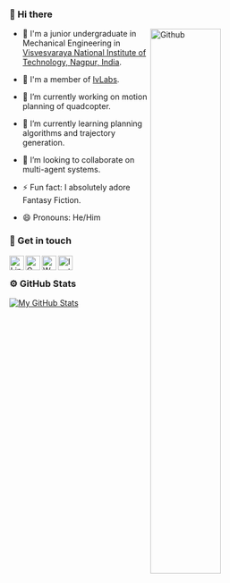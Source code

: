 ### 👋 Hi there 
<img width="50%" align="right" alt="Github" src="https://raw.githubusercontent.com/onimur/.github/master/.resources/git-header.svg" />

- 🐣 I'm a junior undergraduate in Mechanical Engineering in [Visvesvaraya National Institute of Technology, Nagpur, India](https://vnit.ac.in/).

- 🤖 I'm a member of [IvLabs](https://www.ivlabs.in/).

- 🔭 I’m currently working on motion planning of quadcopter.

- 🌱 I’m currently learning planning algorithms and trajectory generation.

- 👯 I’m looking to collaborate on multi-agent systems.

- ⚡ Fun fact: I absolutely adore Fantasy Fiction. 

- 😄 Pronouns: He/Him

### 🤝 Get in touch

<a target="_blank" href="https://www.linkedin.com/in/rishabh-verma-a243451b4/">
  <img align="left" alt="LinkdeIN" width="26px" src="https://cdn2.iconfinder.com/data/icons/social-media-2285/512/1_Linkedin_unofficial_colored_svg-512.png" />
</a>
<a target="_blank" href="mailto:vermarishabh2000@gmail.com">
  <img align="left" alt="Gmail" width="26px" src="https://cdn4.iconfinder.com/data/icons/logos-brands-in-colors/48/google-gmail-512.png" />
</a>
<a target="_blank" href="https://api.whatsapp.com/send?phone=918957420968">
  <img align="left" alt="Whatsapp" width="26px" src="https://cdn2.iconfinder.com/data/icons/social-media-2285/512/1_Whatsapp2_colored_svg-512.png" />
</a>
<a target="_blank" href="https://www.instagram.com/rish_bh_verma/">
  <img align="left" alt="Instagram" width="26px" src="https://www.edigitalagency.com.au/wp-content/uploads/new-instagram-logo-png-transparent.png" />
</a>
</br>


### ⚙️ GitHub Stats 

[![My GitHub Stats](https://github-readme-stats.vercel.app/api/?username=RiVer2000&count_private=true&theme=tokyonight&showicons=true)]()

